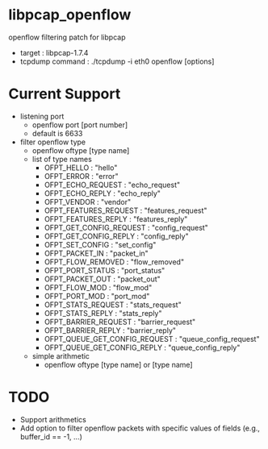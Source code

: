 # libpcap\_openflow
openflow filtering patch for libpcap

* target : libpcap-1.7.4
* tcpdump command : ./tcpdump -i eth0 openflow [options]

# Current Support
* listening port
  * openflow port [port number]
  * default is 6633
* filter openflow type
  * openflow oftype [type name]
  * list of type names
    * OFPT\_HELLO : "hello"
    * OFPT\_ERROR : "error"
    * OFPT\_ECHO\_REQUEST : "echo\_request"
    * OFPT\_ECHO\_REPLY : "echo\_reply"
    * OFPT\_VENDOR : "vendor"
    * OFPT\_FEATURES\_REQUEST : "features\_request"
    * OFPT\_FEATURES\_REPLY : "features\_reply"
    * OFPT\_GET\_CONFIG\_REQUEST : "config\_request"
    * OFPT\_GET\_CONFIG\_REPLY : "config\_reply"
    * OFPT\_SET\_CONFIG : "set\_config"
    * OFPT\_PACKET\_IN : "packet\_in"
    * OFPT\_FLOW\_REMOVED : "flow\_removed"
    * OFPT\_PORT\_STATUS : "port\_status"
    * OFPT\_PACKET\_OUT : "packet\_out"
    * OFPT\_FLOW\_MOD : "flow\_mod"
    * OFPT\_PORT\_MOD : "port\_mod"
    * OFPT\_STATS\_REQUEST : "stats\_request"
    * OFPT\_STATS\_REPLY : "stats\_reply"
    * OFPT\_BARRIER\_REQUEST : "barrier\_request"
    * OFPT\_BARRIER\_REPLY : "barrier\_reply"
    * OFPT\_QUEUE\_GET\_CONFIG\_REQUEST : "queue\_config\_request"
    * OFPT\_QUEUE\_GET\_CONFIG\_REPLY : "queue\_config\_reply"
  * simple arithmetic
    * openflow oftype [type name] or [type name]

# TODO
* Support arithmetics
* Add option to filter openflow packets with specific values of fields (e.g., buffer\_id == -1, ...)
